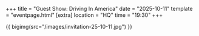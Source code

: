 +++
title = "Guest Show: Driving In America"
date = "2025-10-11"
template = "eventpage.html"
[extra]
location = "HQ"
time = "19:30"
+++

{{ bigimg(src="/images/invitation-25-10-11.jpg") }}
